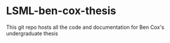 # LSML-ben-cox-thesis
This git repo hosts all the code and documentation for Ben Cox's undergraduate thesis
